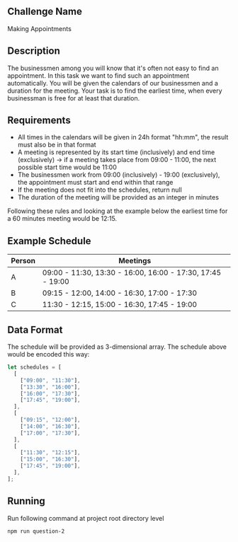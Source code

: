 ## Challenge Name

Making Appointments

## Description

The businessmen among you will know that it's often not easy to find an appointment. In this task we want to find such an appointment automatically. You will be given the calendars of our businessmen and a duration for the meeting. Your task is to find the earliest time, when every businessman is free for at least that duration.

## Requirements

- All times in the calendars will be given in 24h format "hh:mm", the result must also be in that format
- A meeting is represented by its start time (inclusively) and end time (exclusively) -> if a meeting takes place from 09:00 - 11:00, the next possible start time would be 11:00
- The businessmen work from 09:00 (inclusively) - 19:00 (exclusively), the appointment must start and end within that range
- If the meeting does not fit into the schedules, return null
- The duration of the meeting will be provided as an integer in minutes

Following these rules and looking at the example below the earliest time for a 60 minutes meeting would be 12:15.

## Example Schedule

| Person | Meetings                                                   |
| ------ | ---------------------------------------------------------- |
| A      | 09:00 - 11:30, 13:30 - 16:00, 16:00 - 17:30, 17:45 - 19:00 |
| B      | 09:15 - 12:00, 14:00 - 16:30, 17:00 - 17:30                |
| C      | 11:30 - 12:15, 15:00 - 16:30, 17:45 - 19:00                |

## Data Format

The schedule will be provided as 3-dimensional array. The schedule above would be encoded this way:

```javascript
let schedules = [
  [
    ["09:00", "11:30"],
    ["13:30", "16:00"],
    ["16:00", "17:30"],
    ["17:45", "19:00"],
  ],
  [
    ["09:15", "12:00"],
    ["14:00", "16:30"],
    ["17:00", "17:30"],
  ],
  [
    ["11:30", "12:15"],
    ["15:00", "16:30"],
    ["17:45", "19:00"],
  ],
];
```

## Running

Run following command at project root directory level

    npm run question-2
